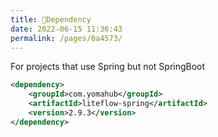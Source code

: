 ```yaml
---
title: 🧬Dependency
date: 2022-06-15 11:36:43
permalink: /pages/0a4573/
---
```


For projects that use Spring but not SpringBoot

```xml
<dependency>
	<groupId>com.yomahub</groupId>
    <artifactId>liteflow-spring</artifactId>
	<version>2.9.3</version>
</dependency>
```